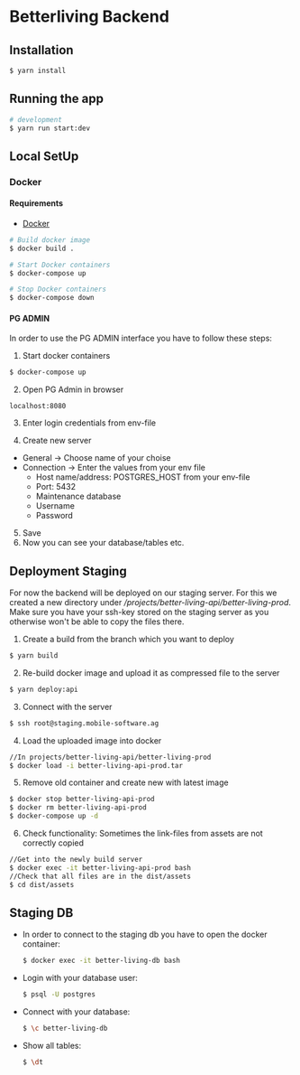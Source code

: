# Betterliving Backend

## Installation

```bash
$ yarn install
```

## Running the app

```bash
# development
$ yarn run start:dev
```

## Local SetUp

### Docker
#### Requirements
 - [Docker](https://docs.docker.com/get-docker/)

```bash
# Build docker image
$ docker build .

# Start Docker containers
$ docker-compose up 

# Stop Docker containers
$ docker-compose down

```
#### PG ADMIN
In order to use the PG ADMIN interface you have to follow these steps:

1. Start docker containers
```bash
$ docker-compose up 
```

2. Open PG Admin in browser
```
localhost:8080
```

3. Enter login credentials from env-file

4. Create new server
  - General -> Choose name of your choise
  - Connection -> Enter the values from your env file
    - Host name/address: POSTGRES_HOST from your env-file
    - Port: 5432
    - Maintenance database
    - Username
    - Password
5. Save
6. Now you can see your database/tables etc.

## Deployment Staging
For now the backend will be deployed on our staging server. For this we created a new directory under */projects/better-living-api/better-living-prod*.
Make sure you have your ssh-key stored on the staging server as you otherwise won't be able to copy the files there.

1. Create a build from the branch which you want to deploy
```bash
$ yarn build
```

2. Re-build docker image and upload it as compressed file to the server
```bash
$ yarn deploy:api
```

3. Connect with the server
```bash
$ ssh root@staging.mobile-software.ag
```

4. Load the uploaded image into docker
```bash
//In projects/better-living-api/better-living-prod 
$ docker load -i better-living-api-prod.tar
```

5. Remove old container and create new with latest image
```bash
$ docker stop better-living-api-prod
$ docker rm better-living-api-prod
$ docker-compose up -d
```

6. Check functionality: Sometimes the link-files from assets are not correctly copied
```bash
//Get into the newly build server
$ docker exec -it better-living-api-prod bash
//Check that all files are in the dist/assets
$ cd dist/assets
```


## Staging DB
- In order to connect to the staging db you have to open the docker container:
  ```bash
  $ docker exec -it better-living-db bash
  ```
- Login with your database user:
  ```bash
  $ psql -U postgres
  ```
- Connect with your database:
  ```bash
  $ \c better-living-db
  ```
- Show all tables:
  ```bash
  $ \dt
  ```